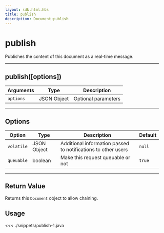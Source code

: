 ```yaml
---
layout: sdk.html.hbs
title: publish
description: Document:publish
---
```


# publish

Publishes the content of this document as a real-time message.

---

## publish([options])

| Arguments | Type        | Description         |
| --------- | ----------- | ------------------- |
| `options` | JSON Object | Optional parameters |

---

## Options

| Option     | Type        | Description                                                   | Default |
| ---------- | ----------- | ------------------------------------------------------------- | ------- |
| `volatile` | JSON Object | Additional information passed to notifications to other users | `null`  |
| `queuable` | boolean     | Make this request queuable or not                             | `true`  |

---

## Return Value

Returns this `Document` object to allow chaining.

## Usage

<<< ./snippets/publish-1.java

